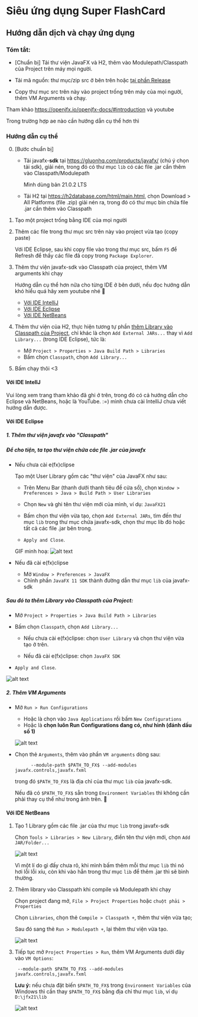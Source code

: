 # Siêu ứng dụng Super FlashCard

## Hướng dẫn dịch và chạy ứng dụng

### Tóm tắt: 
* [Chuẩn bị] Tải thư viện JavaFX và H2, thêm vào Modulepath/Classpath của Project trên máy mọi người.

* Tải mã nguồn: thư mục/zip src ở bên trên hoặc [tại phần Release](https://github.com/uxlem/sieuungdung_jfx/releases)

* Copy thư mục src trên này vào project trống trên máy của mọi người, thêm VM Arguments và chạy.

Tham khảo https://openjfx.io/openjfx-docs/#introduction và youtube

Trong trường hợp ae nào cần hướng dẫn cụ thể hơn thì 

### Hướng dẫn cụ thể

0. [Bước chuẩn bị]
   
    * Tải javafx-**sdk** tại https://gluonhq.com/products/javafx/ (chú ý chọn tải sdk), giải nén, trong đó có thư mục `lib` có các file .jar cần thêm vào Classpath/Modulepath

        Mình dùng bản 21.0.2 LTS

    * Tải H2 tại https://h2database.com/html/main.html, chọn Download > All Platforms (file .zip) giải nén ra, trong đó có thư mục bin chứa file .jar cần thêm vào Classpath

1. Tạo một project trống bằng IDE của mọi người

2. Thêm các file trong thư mục src trên này vào project vừa tạo (copy paste)

    Với IDE Eclipse, sau khi copy file vào trong thư mục src, bấm `F5` để Refresh để thấy các file đã copy trong `Package Explorer`.

3. Thêm thư viện javafx-sdk vào Classpath của project, thêm VM arguments khi chạy

    Hướng dẫn cụ thể hơn nữa cho từng IDE ở bên dưới, nếu đọc hướng dẫn khó hiểu quá hãy xem youtube nhé 🥺

    * [Với IDE IntelliJ](#với-ide-intellj)
    * [Với IDE Eclipse](#với-ide-eclipse)
    * [Với IDE NetBeans](#với-ide-netbeans)

4. Thêm thư viện của H2, thực hiện tương tự phần [thêm Library vào Classpath của Project](#sau-đó-ta-thêm-library-vào-classpath-của-project), chỉ khác là chọn `Add External JARs...` thay vì `Add Library...` (trong IDE Eclipse), tức là:
    * Mở `Project > Properties > Java Build Path > Libraries`
    * Bấm chọn `Classpath`, chọn `Add Library...`

5. Bấm chạy thôi <3
    
#### Với IDE IntellJ
Vui lòng xem trang tham khảo đã ghi ở trên, trong đó có cả hướng dẫn cho Eclipse và NetBeans, hoặc là YouTube. :=) mình chưa cài IntelliJ chưa viết hướng dẫn được.

#### Với IDE Eclipse
##### 1. Thêm thư viện javafx vào "Classpath"
##### Để cho tiện, ta tạo thư viện chứa các file .jar của javafx
* Nếu chưa cài e(fx)clipse

    Tạo một User Library gồm các "thư viện" của JavaFX như sau:

    * Trên Menu Bar (thanh dưới thanh tiêu đề cửa sổ), chọn `Window > Preferences > Java > Build Path > User Libraries`
   
    * Chọn `New` và ghi tên thư viện mới của mình, ví dụ: `JavaFX21`
    * Bấm chọn thư viện vừa tạo, chọn `Add External JARs`, tìm đến thư mục `lib` trong thư mục chứa javafx-sdk, chọn thư mục lib đó hoặc tất cả các file .jar bên trong.
    * `Apply and Close`.
    
    GIF minh hoạ:
    ![alt text](mymd/eclipse_kw0VQAemoL.gif)

* Nếu đã cài e(fx)clipse
    * Mở `Window > Preferences > JavaFX`
    * Chỉnh phần `JavaFX 11 SDK` thành đường dẫn thư mục `lib` của javafx-sdk

##### Sau đó ta thêm Library vào Classpath của Project:

* Mở `Project > Properties > Java Build Path > Libraries`
* Bấm chọn `Classpath`, chọn `Add Library...`

    * Nếu chưa cài e(fx)clipse: chọn `User Library` và chọn thư viện vừa tạo ở trên.

    * Nếu đã cài e(fx)clipse: chọn `JavaFX SDK`

* `Apply and Close`.

![alt text](mymd/eclipse_7ZiJ5Ybc6W.gif)



##### 2. Thêm VM Arguments
* Mở `Run > Run Configurations`
    * Hoặc là chọn vào `Java Applications` rồi bấm `New Configurations`
    * Hoặc là **chọn luôn Run Configurations đang có, như hình (đánh dấu số 1)**

    ![alt text](mymd/image.png)

* Chọn thẻ `Arguments`, thêm vào phần `VM arguments` dòng sau:

            --module-path $PATH_TO_FX$ --add-modules javafx.controls,javafx.fxml

    trong đó `$PATH_TO_FX$` là địa chỉ của thư mục `lib` của javafx-sdk. 
    
    Nếu đã có `$PATH_TO_FX$` sẵn trong `Environment Variables` thì không cần phải thay cụ thể như trong ảnh trên. 🤔

#### Với IDE NetBeans
1. Tạo 1 Library gồm các file .jar của thư mục `lib` trong javafx-sdk

    Chọn `Tools > Libraries > New Library`, điền tên thư viện mới, chọn `Add JAR/Folder...`

    ![alt text](mymd/netbeans64_hcQqHLA8Vh.gif)

    Vì một lí do gì đấy chưa rõ, khi mình bấm thêm mỗi thư mục `lib` thì nó hơi lỗi lỗi xíu, còn khi vào hẳn trong thư mục `lib` để thêm .jar thì sẽ bình thường.

2. Thêm library vào Classpath khi compile và Modulepath khi chạy
    
    Chọn project đang mở, `File > Project Properties` hoặc `chuột phải > Properties`

    Chọn `Libraries`, chọn thẻ `Compile > Classpath +`, thêm thư viện vừa tạo;

    Sau đó sang thẻ `Run > Modulepath +`, lại thêm thư viện vừa tạo.

    ![alt text](mymd/netbeans64_XkbkVQX3N2.gif)

3. Tiếp tục mở `Project Properties > Run`, thêm VM Arguments dưới đây vào `VM Options`:
        
        --module-path $PATH_TO_FX$ --add-modules javafx.controls,javafx.fxml

    **Lưu ý:** nếu chưa đặt biến `$PATH_TO_FX$` trong `Environment Variables` của Windows thì cần thay `$PATH_TO_FX$` bằng địa chỉ thư mục `lib`, ví dụ `D:\jfx21\lib`

    ![alt text](mymd/netbeans64_YZ69xHuRc9.gif)